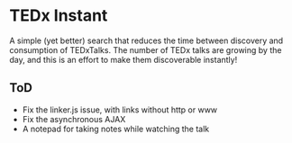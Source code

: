 # TEDx Instant

A simple (yet better) search that reduces the time between discovery and consumption of TEDxTalks. The number of TEDx talks are growing by the day, and this is an effort to make them discoverable instantly!

## ToD
* Fix the linker.js issue, with links without http or www
* Fix the asynchronous AJAX
* A notepad for taking notes while watching the talk
